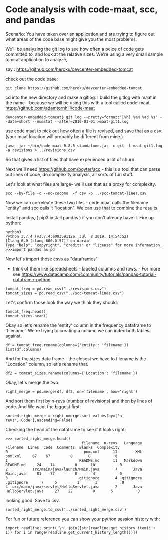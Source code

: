 # Code analysis with code-maat, scc, and pandas

Scenario: You have taken over an application and are trying to figure out what areas of the code base might give you the most problems.

We'll be analyzing  the git log to see how often a peice of code gets committed to, and look at the relative sizes. 
We're using a very small sample tomcat application to analyze,

say : https://github.com/heroku/devcenter-embedded-tomcat


check out the code base:
```
git clone https://github.com/heroku/devcenter-embedded-tomcat
```
cd into the new directory and make a gitlog. I build the gitlog with maat in the name - because we will be using this with a tool called code-maat. https://github.com/adamtornhill/code-maat

```
devcenter-embedded-tomcat$ git log --pretty=format:'[%h] %aN %ad %s' --date=short --numstat --after=2010-01-01 >maat-git1.log
```
use code maat to pick out how often a file is revised, and save that as a csv:
(your maat location will probably be different from mine.)
```
java -jar ~/bin/code-maat-0.8.5-standalone.jar -c git -l maat-git1.log -a revisions > ../revisions.csv
```
So that gives a list of files that have experienced a lot of churn.

Next we'll need https://github.com/boyter/scc - this is a tool that can parse out lines of code, do complexity analysis, all sorts of fun stuff.

Let's look at what files are large- we'll use that as  a proxy for complexity.
```
scc --by-file -c --no-cocomo  -f csv -o ../scc-tomcat-lines.csv
```
Now we can correleate these two files - code maat calls the filename "entity" and scc calls it "location". We can use that to combine the results.

Install pandas, ( pip3 install pandas ) if you don't already have it.
Fire up python:

```
python3
Python 3.7.4 (v3.7.4:e09359112e, Jul  8 2019, 14:54:52)
[Clang 6.0 (clang-600.0.57)] on darwin
Type "help", "copyright", "credits" or "license" for more information.
>>>import pandas as pd
```

Now let's import those csvs as "dataframes" 
- think of them like spreadsheets - labeled columns and rows. - For more see https://www.datacamp.com/community/tutorials/pandas-tutorial-dataframe-python
```
tomcat_freq = pd.read_csv("../revisions.csv")
tomcat_sizes = pd.read_csv("../scc-tomcat-lines.csv")
```
Let's confirm those look the way we think they should:
```
tomcat_freq.head()
tomcat_sizes.head()
```
Okay so let's rename the 'entity' column in the frequency dataframe to 'filename'. We're trying to creating a column we can index both tables against.
```
df = tomcat_freq.rename(columns={'entity': 'filename'})
list(df.columns)
```
And for the sizes data frame - the closest we have to filename is the "Location" column, so let's rename that.
```
df2 = tomcat_sizes.rename(columns={'Location': 'filename'})
```

Okay, let's merge the two:
```
right_merge = pd.merge(df, df2, on='filename', how='right')
```
And sort them first by n-revs (number of revisions) and then by lines of code. And We want the biggest first:
```
sorted_right_merge = right_nmerge.sort_values(by=['n-revs','Code'],ascending=False)
```
Checking the head of the dataframe to see if it looks right:
```
>>> sorted_right_merge.head()
                                  filename  n-revs   Language           Filename  Lines  Code  Comments  Blanks  Complexity
0                                  pom.xml      13        XML            pom.xml     67    67         0       0           0
1                                README.md      11   Markdown          README.md     24    14         0      10           0
2           src/main/java/launch/Main.java       7       Java          Main.java     81    77         0       4           0
3                               .gitignore       4  gitignore         .gitignore      7     5         1       1           0
4  src/main/java/servlet/HelloServlet.java       2       Java  HelloServlet.java     27    22         0       5           0
```
looking good. Save to csv.
```
sorted_right_merge.to_csv('../sorted_right_merge.csv')
```

For fun or future reference you can show your python session history with:
```
import readline; print('\n'.join([str(readline.get_history_item(i + 1)) for i in range(readline.get_current_history_length())])
```



